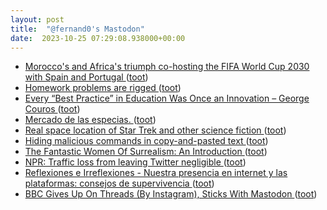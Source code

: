```yaml
---
layout: post
title:  "@fernand0's Mastodon"
date:  2023-10-25 07:29:08.938000+00:00
---
```

*  [Morocco's and Africa's triumph co-hosting the FIFA World Cup 2030 with Spain and Portugal ](https://globalvoices.org/2023/10/12/moroccos-and-africas-triumph-co-hosting-the-fifa-world-cup-2030-with-spain-and-portugal) ([toot](https://mastodon.social/@fernand0/111294477037516768))
*  [Homework problems are rigged ](https://www.johndcook.com/blog/2023/10/12/homework-problems-are-rigged) ([toot](https://mastodon.social/@fernand0/111291443559599677))
*  [Every “Best Practice” in Education Was Once an Innovation – George Couros ](https://georgecouros.ca/blog/archives/1420) ([toot](https://mastodon.social/@fernand0/111291261592954694))
*  [Mercado de las especias. ](https://avecesunafoto.wordpress.com/2023/10/24/mercado-de-las-especias) ([toot](https://mastodon.social/@fernand0/111291090476828449))
*  [Real space location of Star Trek and other science fiction ](https://flowingdata.com/2023/10/11/real-space-location-of-star-trek-and-other-filmography) ([toot](https://mastodon.social/@fernand0/111290841553191522))
*  [Hiding malicious commands in copy-and-pasted text ](https://shkspr.mobi/blog/2023/10/hiding-malicious-commands-copy-and-pasted-text) ([toot](https://mastodon.social/@fernand0/111290658526335731))
*  [The Fantastic Women Of Surrealism: An Introduction ](https://www.openculture.com/2023/10/the-fantastic-women-of-surrealism-an-introduction.htm) ([toot](https://mastodon.social/@fernand0/111290442409806496))
*  [NPR: Traffic loss from leaving Twitter negligible ](https://thehill.com/homenews/media/4252469-npr-twitter-negligible-traffic-loss) ([toot](https://mastodon.social/@fernand0/111290199843541880))
*  [
         Reflexiones e Irreflexiones - Nuestra presencia en internet y las plataformas: consejos de supervivencia
       ](http://fernand0.blogalia.com//historias/7877) ([toot](https://mastodon.social/@fernand0/111290032409371992))
*  [BBC Gives Up On Threads (By Instagram), Sticks With Mastodon ](https://darnell.day/bbc-gives-up-on-threads-by-instagram-sticks-with-mastodo) ([toot](https://mastodon.social/@fernand0/111289971276513970))
